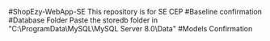 #ShopEzy-WebApp-SE
This repository is for SE CEP
#Baseline confirmation
#Database Folder
Paste the storedb folder in "C:\ProgramData\MySQL\MySQL Server 8.0\Data"
#Models Confirmation
